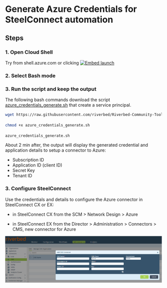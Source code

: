# Generate Azure Credentials for SteelConnect automation

## Steps

### 1. Open Cloud Shell 

Try from shell.azure.com or clicking 
[![Embed launch](https://shell.azure.com/images/launchcloudshell.png "Launch Azure Cloud Shell")](https://shell.azure.com)

### 2. Select Bash mode

### 3. Run the script and keep the output

The following bash commands download the script [azure_credentials_generate.sh](azure_credentials_generate.sh) that create a service principal.

```bash
wget https://raw.githubusercontent.com/riverbed/Riverbed-Community-Toolkit/master/SteelConnect/Azure-Generate-Credentials/azure_credentials_generate.sh

chmod +x azure_credentials_generate.sh

azure_credentials_generate.sh
```

About 2 min after, the output will display the generated credential and application details to setup a connector to Azure:

- Subscription ID
- Application ID (client ID)
- Secret Key
- Tenant ID

### 3. Configure SteelConnect

Use the credentials and details to configure the Azure connector in SteelConnect CX or EX:

- in SteelConnect CX from the SCM > Network Design > Azure

- in SteelConnect EX from the Director > Administration > Connectors > CMS, new connector for Azure

![steelconnect-ex-azure-cms-connector](images/steelconnect-ex-azure-cms-connector.png)

